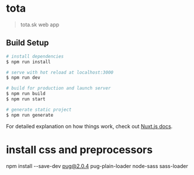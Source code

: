 # tota

> tota.sk web app

## Build Setup

``` bash
# install dependencies
$ npm run install

# serve with hot reload at localhost:3000
$ npm run dev

# build for production and launch server
$ npm run build
$ npm run start

# generate static project
$ npm run generate
```

For detailed explanation on how things work, check out [Nuxt.js docs](https://nuxtjs.org).

# install css and preprocessors
npm install --save-dev pug@2.0.4 pug-plain-loader node-sass sass-loader
